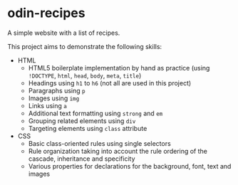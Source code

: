# odin-recipes
A simple website with a list of recipes.

This project aims to demonstrate the following skills:
- HTML
  - HTML5 boilerplate implementation by hand as practice (using `!DOCTYPE`, `html`, `head`, `body`, `meta`, `title`)
  - Headings using `h1` to `h6` (not all are used in this project)
  - Paragraphs using `p`
  - Images using `img`
  - Links using `a`
  - Additional text formatting using `strong` and `em`
  - Grouping related elements using `div`
  - Targeting elements using `class` attribute
- CSS
  - Basic class-oriented rules using single selectors
  - Rule organization taking into account the rule ordering of the cascade, inheritance and specificity
  - Various properties for declarations for the background, font, text and images